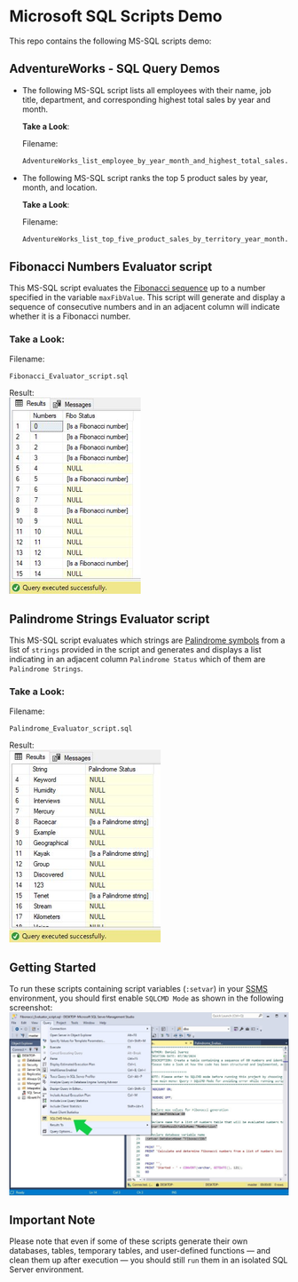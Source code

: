 # Microsoft SQL Scripts Demo
This repo contains the following MS-SQL scripts demo:

## AdventureWorks - SQL Query Demos
- The following MS-SQL script lists all employees with their name, job title, department, and corresponding highest total sales by year and month.

    **Take a Look**:

    Filename:
    ```txt
    AdventureWorks_list_employee_by_year_month_and_highest_total_sales.sql
    ```
- The following MS-SQL script ranks the top 5 product sales by year, month, and location.

    **Take a Look**:

    Filename:
    ```txt
    AdventureWorks_list_top_five_product_sales_by_territory_year_month.sql
    ```

## Fibonacci Numbers Evaluator script
This MS-SQL script evaluates the [Fibonacci sequence](https://en.wikipedia.org/wiki/Fibonacci_sequence) up to a number specified in the variable `maxFibValue`. This script will generate and display a sequence of consecutive numbers and in an adjacent column will indicate whether it is a Fibonacci number. <br/>

### Take a Look:
Filename:
```txt
Fibonacci_Evaluator_script.sql
```
Result: <br/>
![](./screenshots/screenshot-01.jpg)

## Palindrome Strings Evaluator script
This MS-SQL script evaluates which strings are [Palindrome symbols](https://en.wikipedia.org/wiki/Palindrome) from a list of `strings` provided in the script and generates and displays a list indicating in an adjacent column `Palindrome Status` which of them are `Palindrome Strings`.<br/>

### Take a Look:
Filename:
```txt
Palindrome_Evaluator_script.sql
```
Result: <br/>
![](./screenshots/screenshot-02.jpg)

## Getting Started
To run these scripts containing script variables (`:setvar`) in your [SSMS](https://learn.microsoft.com/en-us/sql/ssms/download-sql-server-management-studio-ssms) environment, you should first enable `SQLCMD Mode` as shown in the following screenshot:
![](./screenshots/screenshot-03.jpg)


## Important Note
Please note that even if some of these scripts generate their own databases, tables, temporary tables, and user-defined functions — and clean them up after execution — you should still `run` them in an isolated SQL Server environment.
